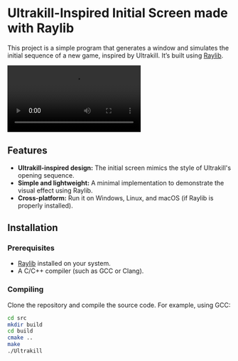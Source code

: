 # Ultrakill-Inspired Initial Screen made with Raylib

This project is a simple program that generates a window and simulates the initial sequence of a new game, inspired by Ultrakill. It’s built using [Raylib](https://www.raylib.com/).

![ultrakill_screen](./resources/output.mp4)

## Features

- **Ultrakill-inspired design:** The initial screen mimics the style of Ultrakill's opening sequence.
- **Simple and lightweight:** A minimal implementation to demonstrate the visual effect using Raylib.
- **Cross-platform:** Run it on Windows, Linux, and macOS (if Raylib is properly installed).

## Installation

### Prerequisites

- [Raylib](https://www.raylib.com/) installed on your system.
- A C/C++ compiler (such as GCC or Clang).

### Compiling

Clone the repository and compile the source code. For example, using GCC:

```bash
cd src
mkdir build
cd build
cmake ..
make
./Ultrakill
```
